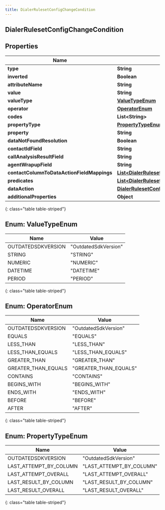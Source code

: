 ```yaml
---
title: DialerRulesetConfigChangeCondition
---
```

## DialerRulesetConfigChangeCondition


## Properties

| Name | Type | Description | Notes |
| ------------ | ------------- | ------------- | ------------- |
| **type** | <!----><!---->**String**<!----> |  |  [optional] |
| **inverted** | <!----><!---->**Boolean**<!----> |  |  [optional] |
| **attributeName** | <!----><!---->**String**<!----> |  |  [optional] |
| **value** | <!----><!---->**String**<!----> |  |  [optional] |
| **valueType** | [**ValueTypeEnum**](#ValueTypeEnum)<!----> |  |  [optional] |
| **operator** | [**OperatorEnum**](#OperatorEnum)<!----> |  |  [optional] |
| **codes** | <!----><!---->**List&lt;String&gt;**<!----> |  |  [optional] |
| **propertyType** | [**PropertyTypeEnum**](#PropertyTypeEnum)<!----> |  |  [optional] |
| **property** | <!----><!---->**String**<!----> |  |  [optional] |
| **dataNotFoundResolution** | <!----><!---->**Boolean**<!----> |  |  [optional] |
| **contactIdField** | <!----><!---->**String**<!----> |  |  [optional] |
| **callAnalysisResultField** | <!----><!---->**String**<!----> |  |  [optional] |
| **agentWrapupField** | <!----><!---->**String**<!----> |  |  [optional] |
| **contactColumnToDataActionFieldMappings** | <!----><!---->[**List&lt;DialerRulesetConfigChangeContactColumnToDataActionFieldMapping&gt;**](DialerRulesetConfigChangeContactColumnToDataActionFieldMapping.html)<!----> |  |  [optional] |
| **predicates** | <!----><!---->[**List&lt;DialerRulesetConfigChangeDataActionConditionPredicate&gt;**](DialerRulesetConfigChangeDataActionConditionPredicate.html)<!----> |  |  [optional] |
| **dataAction** | <!----><!---->[**DialerRulesetConfigChangeUriReference**](DialerRulesetConfigChangeUriReference.html)<!----> |  |  [optional] |
| **additionalProperties** | <!----><!---->**Object**<!----> |  |  [optional] |
{: class="table table-striped"}


<a name="ValueTypeEnum"></a>

## Enum: ValueTypeEnum

| Name | Value |
| ---- | ----- |
| OUTDATEDSDKVERSION | &quot;OutdatedSdkVersion&quot; |
| STRING | &quot;STRING&quot; |
| NUMERIC | &quot;NUMERIC&quot; |
| DATETIME | &quot;DATETIME&quot; |
| PERIOD | &quot;PERIOD&quot; |
{: class="table table-striped"}


<a name="OperatorEnum"></a>

## Enum: OperatorEnum

| Name | Value |
| ---- | ----- |
| OUTDATEDSDKVERSION | &quot;OutdatedSdkVersion&quot; |
| EQUALS | &quot;EQUALS&quot; |
| LESS_THAN | &quot;LESS_THAN&quot; |
| LESS_THAN_EQUALS | &quot;LESS_THAN_EQUALS&quot; |
| GREATER_THAN | &quot;GREATER_THAN&quot; |
| GREATER_THAN_EQUALS | &quot;GREATER_THAN_EQUALS&quot; |
| CONTAINS | &quot;CONTAINS&quot; |
| BEGINS_WITH | &quot;BEGINS_WITH&quot; |
| ENDS_WITH | &quot;ENDS_WITH&quot; |
| BEFORE | &quot;BEFORE&quot; |
| AFTER | &quot;AFTER&quot; |
{: class="table table-striped"}


<a name="PropertyTypeEnum"></a>

## Enum: PropertyTypeEnum

| Name | Value |
| ---- | ----- |
| OUTDATEDSDKVERSION | &quot;OutdatedSdkVersion&quot; |
| LAST_ATTEMPT_BY_COLUMN | &quot;LAST_ATTEMPT_BY_COLUMN&quot; |
| LAST_ATTEMPT_OVERALL | &quot;LAST_ATTEMPT_OVERALL&quot; |
| LAST_RESULT_BY_COLUMN | &quot;LAST_RESULT_BY_COLUMN&quot; |
| LAST_RESULT_OVERALL | &quot;LAST_RESULT_OVERALL&quot; |
{: class="table table-striped"}



